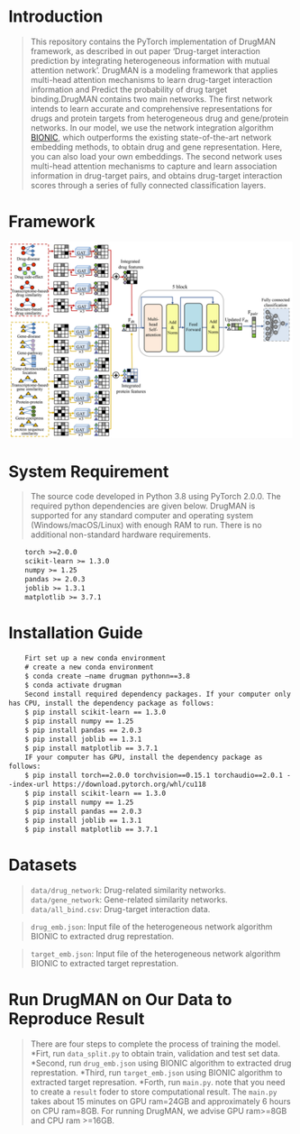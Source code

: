 Introduction
====
> This repository contains the PyTorch implementation of DrugMAN framework, as described in out paper ‘Drug-target interaction prediction by integrating heterogeneous 
> information with mutual attention network’. DrugMAN is a modeling framework that applies multi-head attention mechanisms to learn drug-target interaction information 
> and Predict the probability of drug target binding.DrugMAN contains two main networks. The first network intends to learn accurate and comprehensive representations
> for drugs and protein targets from heterogeneous drug and gene/protein networks. In our model, we use the network integration algorithm [BIONIC](https://www.nature.com/articles/s41592-022-01616-x),
> which outperforms the existing state-of-the-art network embedding methods, to obtain drug and gene representation. Here, you can also load your own embeddings. 
> The second network uses multi-head attention mechanisms to capture and learn association information in drug-target pairs, and obtains drug-target interaction scores through 
> a series of fully connected classification layers.

Framework
====
![image](https://github.com/lipi12q/DrugMAN/blob/main/%7FDrugMAN_framework.jpg) 

System Requirement
====
> The source code developed in Python 3.8 using PyTorch 2.0.0. The required python dependencies are given below.
> DrugMAN is supported for any standard computer and operating system (Windows/macOS/Linux) with enough RAM to run.
> There is no additional non-standard hardware requirements.
        
        torch >=2.0.0
        scikit-learn >= 1.3.0
        numpy >= 1.25
        pandas >= 2.0.3
        joblib >= 1.3.1
        matplotlib >= 3.7.1

Installation Guide
====
        Firt set up a new conda environment
        # create a new conda environment
        $ conda create –name drugman pythonn==3.8
        $ conda activate drugman
        Second install required dependency packages. If your computer only has CPU, install the dependency package as follows:
        $ pip install scikit-learn == 1.3.0
        $ pip install numpy == 1.25
        $ pip install pandas == 2.0.3
        $ pip install joblib == 1.3.1
        $ pip install matplotlib == 3.7.1
        IF your computer has GPU, install the dependency package as follows:
        $ pip install torch==2.0.0 torchvision==0.15.1 torchaudio==2.0.1 --index-url https://download.pytorch.org/whl/cu118
        $ pip install scikit-learn == 1.3.0
        $ pip install numpy == 1.25
        $ pip install pandas == 2.0.3
        $ pip install joblib == 1.3.1
        $ pip install matplotlib == 3.7.1

Datasets
====
> `data/drug_network`: Drug-related similarity networks.
> `data/gene_network`: Gene-related similarity networks.
> `data/all_bind.csv`: Drug-target interaction data.

> `drug_emb.json`: Input file of the heterogeneous network algorithm BIONIC to extracted drug represtation.

> `target_emb.json`: Input file of the heterogeneous network algorithm BIONIC to extracted target represtation.

Run DrugMAN on Our Data to Reproduce Result
====
> There are four steps to complete the process of training the model.
> *Firt, run `data_split.py` to obtain train, validation and test set data.
> *Second, run `drug_emb.json` using BIONIC algorithm to extracted drug represtation.
> *Third, run `target_emb.json` using BIONIC algorithm to extracted target represation.
> *Forth, run `main.py`. note that you need to create a `result` foder to store computational result.
> The `main.py` takes about 15 minutes on GPU ram=24GB and approximately 6 hours on CPU ram=8GB. For running DrugMAN,
> we advise GPU ram>=8GB and CPU ram >=16GB.





        
